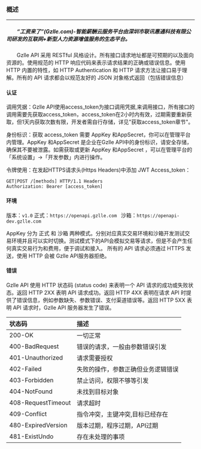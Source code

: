 ### 概述
***
##### &emsp;&emsp;“工资来了”(Gzlle.com)-智能薪酬云服务平台由深圳市联讯惠通科技有限公司研发的互联网+新型人力资源增值服务的生态平台。  
&emsp;&emsp;Gzlle API 采用 RESTful 风格设计。所有接口请求地址都是可预期的以及面向资源的。使用规范的 HTTP 响应代码来表示请求结果的正确或错误信息。使用 HTTP 内置的特性，如 HTTP Authentication 和 HTTP 请求方法让接口易于理解。所有的 API 请求都会以规范友好的 JSON 对象格式返回（包括错误信息）

#### 认证

调用凭据：Gzlle API使用access_token为接口调用凭据,来调用接口，所有接口的调用需要先获取access_token，access_token在2小时内有效，过期需要重新获取，但1天内获取次数有限，开发者需自行存储，详见"获取access_token章节"。

身份标识：获取 access_token 需要 AppKey 和AppSecret，你可以在管理平台内管理。AppKey 和AppSecret 是企业在Gzlle API中的身份标识，请安全存储，确保其不要被泄露。如需获取或更新 AppKey 和AppSecret ，可以在管理平台的「系统设置」->「开发参数」内进行操作。

令牌使用：在发起HTTPS请求头(Https Headers)中添加 JWT Access_token：

```
GET|POST /[methods] HTTP/1.1 Headers
Authorization: Bearer [access_token]
```


#### 环境

版本：`v1.0`
正式：`https://openapi.gzlle.com `
沙箱：`https://openapi-dev.gzlle.com `

AppKey 分为 正式 和 沙箱 两种模式。分别对应真实交易环境和沙箱开发测试交易环境并且可以实时切换。测试模式下的API会模拟交易等请求，但是不会产生任何真实交易行为和费用，便于调试和接入。 所有的 API 请求必须通过 HTTPS 发送，使用 HTTP 会被 Gzlle API服务器拒绝。

#### 错误
Gzlle API 使用 HTTP 状态码 (status code) 来表明一个 API 请求的成功或失败状态。返回 HTTP 2XX 表明 API 请求成功。返回 HTTP 4XX 表明在请求 API 时提供了错误信息，例如参数缺失、参数错误、支付渠道错误等。返回 HTTP 5XX 表明 API 请求时，Gzlle API 服务器发生了错误。

|状态码	            |描述
|:----             |:----
|200-OK            |一切正常
|400-BadRequest    |错误的请求，一般由参数错误引发
|401-Unauthorized  |请求需要授权
|402-Failed        |失败的操作，参数正确但业务逻辑错误
|403-Forbidden     |禁止访问，权限不够等引发
|404-NotFound      |未找到目标对象
|408-RequestTimeout|请求超时
|409-Conflict      |指令冲突，主键冲突,目标已经存在
|480-ExpiredVersion|版本过期，程序过期，API过期
|481-ExistUndo     |存在未处理的事项
